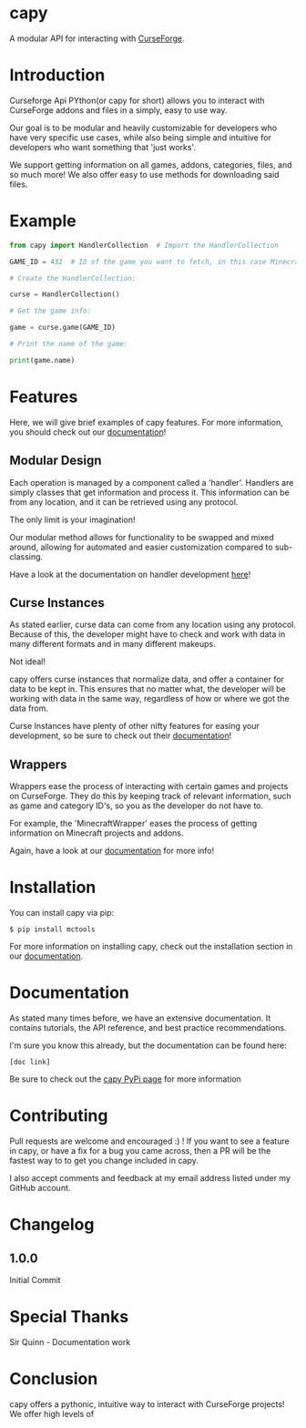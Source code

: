 # capy
A modular API for interacting with [CurseForge](https://curseforge.com).

# Introduction

Curseforge Api PYthon(or capy for short) allows you to interact with CurseForge
addons and files in a simply, easy to use way.

Our goal is to be modular and heavily customizable for developers who
have very specific use cases, while also being simple and intuitive
for developers who want something that 'just works'.

We support getting information on all games,
addons, categories, files, and so much more!
We also offer easy to use methods for downloading 
said files.

# Example

```python
from capy import HandlerCollection  # Import the HandlerCollection

GAME_ID = 432  # ID of the game you want to fetch, in this case Minecraft

# Create the HandlerCollection:

curse = HandlerCollection()

# Get the game info:

game = curse.game(GAME_ID)

# Print the name of the game:

print(game.name)
```

# Features

Here, we will give brief examples of capy features.
For more information, you should check out our [documentation]()!

## Modular Design

Each operation is managed by a component called a 'handler'.
Handlers are simply classes that get information and process it.
This information can be from any location,
and it can be retrieved using any protocol.

The only limit is your imagination!

Our modular method allows for functionality to be swapped and
mixed around, allowing for automated and easier customization
compared to sub-classing.

Have a look at the documentation on handler development [here]()!

## Curse Instances

As stated earlier, curse data can come from any location
using any protocol.
Because of this, the developer might have to check and work
with data in many different formats and in many different makeups.

Not ideal!

capy offers curse instances that normalize data,
and offer a container for data to be kept in.
This ensures that no matter what,
the developer will be working with data in the same way,
regardless of how or where we got the data from.

Curse Instances have plenty of other nifty features for 
easing your development, so be sure to check out their [documentation]()!

## Wrappers

Wrappers ease the process of interacting with certain games and projects on CurseForge.
They do this by keeping track of relevant information, such as game and category ID's,
so you as the developer do not have to.

For example, the 'MinecraftWrapper' eases the process of getting 
information on Minecraft projects and addons.

Again, have a look at our [documentation]() for more info!

# Installation

You can install capy via pip:

    $ pip install mctools

For more information on installing capy,
check out the installation section in our [documentation](). 

# Documentation

As stated many times before, we have an extensive documentation. It contains tutorials, the API reference,
and best practice recommendations.

I'm sure you know this already, but the documentation can be found here:

    [doc link]

Be sure to check out the [capy PyPi page]() for more information

# Contributing

Pull requests are welcome and encouraged :) ! If you want to see a feature in capy,
or have a fix for a bug you came across, then a PR will be the fastest way to 
to get you change included in capy.

I also accept comments and feedback at my email address listed under my GitHub account.

# Changelog

## 1.0.0

Initial Commit

# Special Thanks

Sir Quinn - Documentation work

# Conclusion

capy offers a pythonic, intuitive way to interact with CurseForge projects!
We offer high levels of